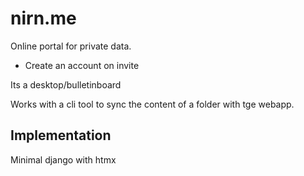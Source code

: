 # nirn.me

Online portal for private data.

- Create an account on invite

Its a desktop/bulletinboard

Works with a cli tool to sync the content of a folder with tge webapp.


## Implementation

Minimal django with htmx
